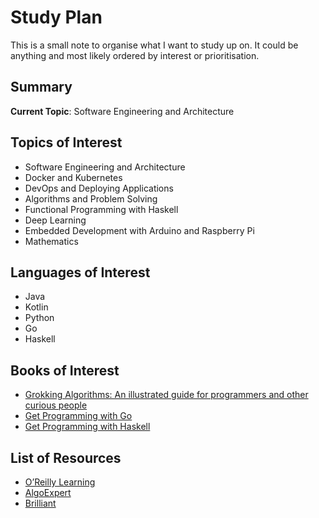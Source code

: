 # Study Plan

This is a small note to organise what I want to study up on. It could be anything and most likely ordered by interest or prioritisation.

## Summary

**Current Topic**: Software Engineering and Architecture

## Topics of Interest

* Software Engineering and Architecture
* Docker and Kubernetes
* DevOps and Deploying Applications
* Algorithms and Problem Solving
* Functional Programming with Haskell
* Deep Learning
* Embedded Development with Arduino and Raspberry Pi
* Mathematics

## Languages of Interest

* Java
* Kotlin
* Python
* Go
* Haskell

## Books of Interest

* [Grokking Algorithms: An illustrated guide for programmers and other curious people](https://learning.oreilly.com/library/view/grokking-algorithms-an/9781617292231/)
* [Get Programming with Go](https://learning.oreilly.com/library/view/get-programming-with/9781617293092/)
* [Get Programming with Haskell](https://learning.oreilly.com/library/view/get-programming-with/9781617293764/)

## List of Resources

* [O’Reilly Learning](https://learning.oreilly.com/)
* [AlgoExpert](https://www.algoexpert.io)
* [Brilliant](https://brilliant.org/)

